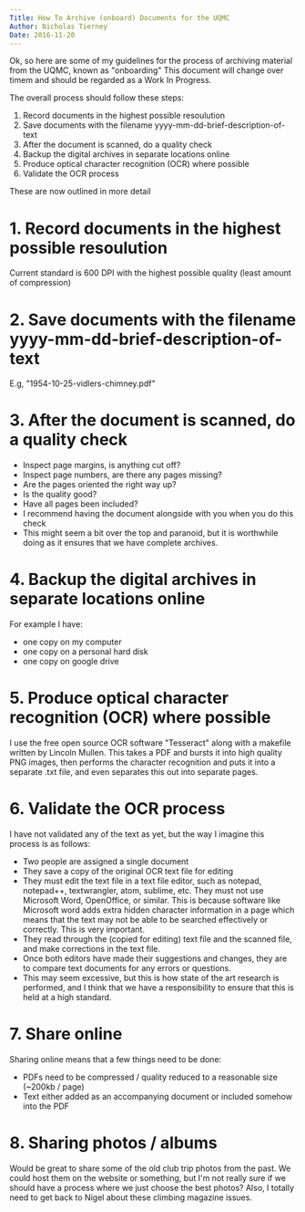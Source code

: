 ```yaml
---
Title: How To Archive (onboard) Documents for the UQMC
Author: Nicholas Tierney
Date: 2016-11-20
---
```


Ok, so here are some of my guidelines for the process of archiving material from the UQMC, known as "onboarding"
This document will change over timem and should be regarded as a Work In Progress.

The overall process should follow these steps:

1. Record documents in the highest possible resoulution
2. Save documents with the filename yyyy-mm-dd-brief-description-of-text
3. After the document is scanned, do a quality check
4. Backup the digital archives in separate locations online
5. Produce optical character recognition (OCR) where possible
6. Validate the OCR process

These are now outlined in more detail

# 1. Record documents in the highest possible resoulution

Current standard is 600 DPI with the highest possible quality (least amount of compression)

# 2. Save documents with the filename yyyy-mm-dd-brief-description-of-text

E.g, "1954-10-25-vidlers-chimney.pdf"

# 3. After the document is scanned, do a quality check

- Inspect page margins, is anything cut off?
- Inspect page numbers, are there any pages missing?
- Are the pages oriented the right way up?
- Is the quality good?
- Have all pages been included?
- I recommend having the document alongside with you when you do this check
- This might seem a bit over the top and paranoid, but it is worthwhile doing as it ensures that we have complete archives.

# 4. Backup the digital archives in separate locations online

For example I have:
- one copy on my computer
- one copy on a personal hard disk
- one copy on google drive

# 5. Produce optical character recognition (OCR) where possible

I use the free open source OCR software "Tesseract" along with a makefile written by Lincoln Mullen. This takes a PDF and bursts it into high quality PNG images, then performs the character recognition and puts it into a separate .txt file, and even separates this out into separate pages.

# 6. Validate the OCR process

I have not validated any of the text as yet, but the way I imagine this process is as follows:
- Two people are assigned a single document
- They save a copy of the original OCR text file for editing
- They must edit the text file in a text file editor, such as notepad, notepad++, textwrangler, atom, sublime, etc. They must not use Microsoft Word, OpenOffice, or similar. This is because software like Microsoft word adds extra hidden character information in a page which means that the text may not be able to be searched effectively or correctly. This is very important.
- They read through the (copied for editing) text file and the scanned file, and make corrections in the text file.
- Once both editors have made their suggestions and changes, they are to compare text documents for any errors or questions.
- This may seem excessive, but this is how state of the art research is performed, and I think that we have a responsibility to ensure that this is held at a high standard.

# 7. Share online

Sharing online means that a few things need to be done:
- PDFs need to be compressed / quality reduced to a reasonable size (~200kb / page)
- Text either added as an accompanying document or included somehow into the PDF

# 8. Sharing photos / albums

Would be great to share some of the old club trip photos from the past.
We could host them on the website or something, but I'm not really sure
if we should have a process where we just choose the best photos?
Also, I totally need to get back to Nigel about these climbing magazine issues.
